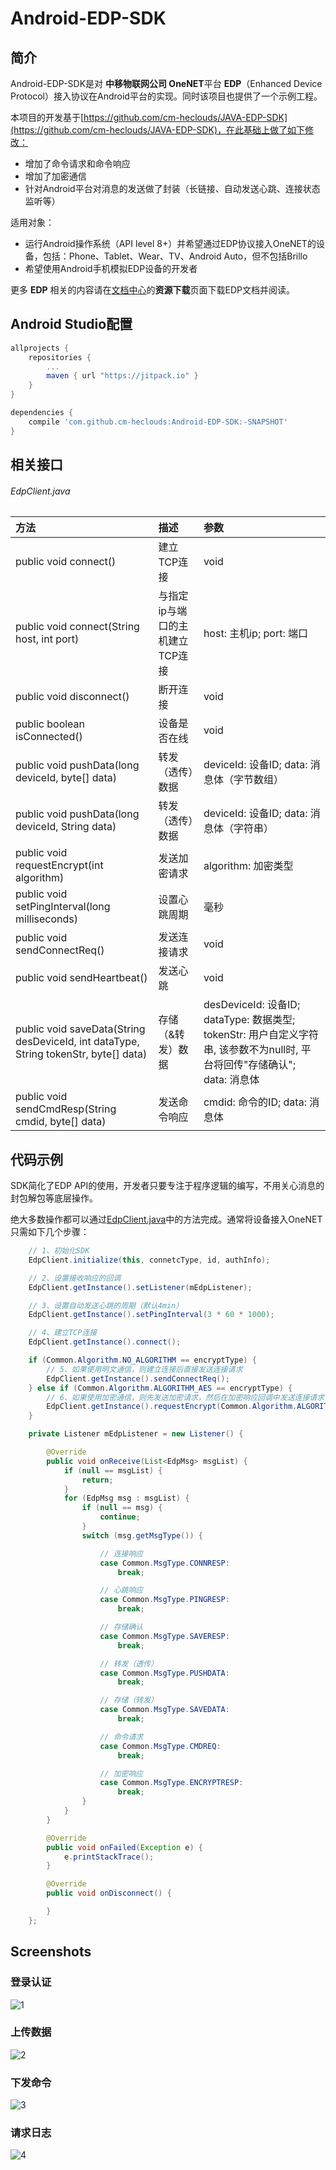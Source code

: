 # Android-EDP-SDK

## 简介

Android-EDP-SDK是对 **中移物联网公司 OneNET**平台 **EDP**（Enhanced Device Protocol）接入协议在Android平台的实现。同时该项目也提供了一个示例工程。

本项目的开发基于[https://github.com/cm-heclouds/JAVA-EDP-SDK](https://github.com/cm-heclouds/JAVA-EDP-SDK)，在此基础上做了如下修改：

- 增加了命令请求和命令响应
- 增加了加密通信
- 针对Android平台对消息的发送做了封装（长链接、自动发送心跳、连接状态监听等）

适用对象：

- 运行Android操作系统（API level 8+）并希望通过EDP协议接入OneNET的设备，包括：Phone、Tablet、Wear、TV、Android Auto，但不包括Brillo
- 希望使用Android手机模拟EDP设备的开发者

更多 **EDP** 相关的内容请在[文档中心](http://open.iot.10086.cn/apidoc)的**资源下载**页面下载EDP文档并阅读。

## Android Studio配置
```groovy
allprojects {
	repositories {
		...
		maven { url "https://jitpack.io" }
	}
}
```
```groovy
dependencies {
    compile 'com.github.cm-heclouds:Android-EDP-SDK:-SNAPSHOT'
}
```

## 相关接口

###### EdpClient.java

|方法                                           |描述                     |参数|
|:---------------------------------------------|:------------------------|:---|
|public void connect()                         |建立TCP连接               |void|
|public void connect(String host, int port)|与指定ip与端口的主机建立TCP连接|host: 主机ip; port: 端口|
|public void disconnect()                      |断开连接                  |void|
|public boolean isConnected()|设备是否在线|void|
|public void pushData(long deviceId, byte[] data)|转发（透传）数据          |deviceId: 设备ID; data: 消息体（字节数组）|
|public void pushData(long deviceId, String data)|转发（透传）数据          |deviceId: 设备ID; data: 消息体（字符串）|
|public void requestEncrypt(int algorithm)|发送加密请求|algorithm: 加密类型|
|public void setPingInterval(long milliseconds)|设置心跳周期               |毫秒  |
|public void sendConnectReq()                  |发送连接请求               |void|
|public void sendHeartbeat()                   |发送心跳                  |void|
|public void saveData(String desDeviceId, int dataType, String tokenStr, byte[] data)|存储（&转发）数据|desDeviceId: 设备ID; dataType: 数据类型; tokenStr: 用户自定义字符串, 该参数不为null时, 平台将回传"存储确认"; data: 消息体|
|public void sendCmdResp(String cmdid, byte[] data)|发送命令响应|cmdid: 命令的ID; data: 消息体|

## 代码示例

SDK简化了EDP API的使用，开发者只要专注于程序逻辑的编写，不用关心消息的封包解包等底层操作。

绝大多数操作都可以通过[EdpClient.java](Android-EDP-sdk/src/com/chinamobile/iot/onenet/edp/toolbox/EdpClient.java)中的方法完成。通常将设备接入OneNET只需如下几个步骤：

```java
    // 1、初始化SDK
    EdpClient.initialize(this, connetcType, id, authInfo);

    // 2、设置接收响应的回调
    EdpClient.getInstance().setListener(mEdpListener);

    // 3、设置自动发送心跳的周期（默认4min）
    EdpClient.getInstance().setPingInterval(3 * 60 * 1000);

    // 4、建立TCP连接
    EdpClient.getInstance().connect();

    if (Common.Algorithm.NO_ALGORITHM == encryptType) {
        // 5、如果使用明文通信，则建立连接后直接发送连接请求
        EdpClient.getInstance().sendConnectReq();
    } else if (Common.Algorithm.ALGORITHM_AES == encryptType) {
        // 6、如果使用加密通信，则先发送加密请求，然后在加密响应回调中发送连接请求
        EdpClient.getInstance().requestEncrypt(Common.Algorithm.ALGORITHM_AES);
    }
```

```java
    private Listener mEdpListener = new Listener() {

        @Override
        public void onReceive(List<EdpMsg> msgList) {
            if (null == msgList) {
                return;
            }
            for (EdpMsg msg : msgList) {
                if (null == msg) {
                    continue;
                }
                switch (msg.getMsgType()) {

                    // 连接响应
                    case Common.MsgType.CONNRESP:
                        break;

                    // 心跳响应
                    case Common.MsgType.PINGRESP:
                        break;

                    // 存储确认
                    case Common.MsgType.SAVERESP:
                        break;

                    // 转发（透传）
                    case Common.MsgType.PUSHDATA:
                        break;

                    // 存储（转发）
                    case Common.MsgType.SAVEDATA:
                        break;

                    // 命令请求
                    case Common.MsgType.CMDREQ:
                        break;

                    // 加密响应
                    case Common.MsgType.ENCRYPTRESP:
                        break;
                }
            }
        }

        @Override
        public void onFailed(Exception e) {
            e.printStackTrace();
        }

        @Override
        public void onDisconnect() {

        }
    };
```

## Screenshots

### 登录认证
![1](screenshots/1.png)

### 上传数据
![2](screenshots/2.png)


### 下发命令
![3](screenshots/3.png)


### 请求日志
![4](screenshots/4.png)

